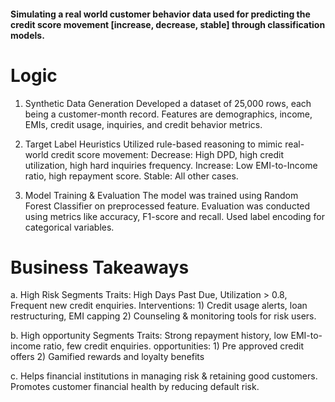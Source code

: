 #### Simulating a real world customer behavior data used for predicting the credit score movement [increase, decrease, stable] through classification models.

# Logic
1. Synthetic Data Generation
Developed a dataset of 25,000 rows, each being a customer-month record.
Features are demographics, income, EMIs, credit usage, inquiries, and credit behavior metrics.

2. Target Label Heuristics
Utilized rule-based reasoning to mimic real-world credit score movement:
  Decrease: High DPD, high credit utilization, high hard inquiries frequency.
  Increase: Low EMI-to-Income ratio, high repayment score.
  Stable: All other cases.

3. Model Training & Evaluation
   The model was trained using Random Forest Classifier on preprocessed feature.
   Evaluation was conducted using metrics like accuracy, F1-score and recall.
   Used label encoding for categorical variables.

# Business Takeaways
a. High Risk Segments Traits: High Days Past Due, Utilization > 0.8, Frequent new credit enquiries.
   Interventions: 1) Credit usage alerts, loan restructuring, EMI capping 2) Counseling & monitoring tools for risk users.

b. High opportunity Segments Traits: Strong repayment history, low EMI-to-income ratio, few credit enquiries.
   opportunities: 1) Pre approved credit offers 2) Gamified rewards and loyalty benefits

c. Helps financial institutions in managing risk & retaining good customers.
   Promotes customer financial health by reducing default risk.
